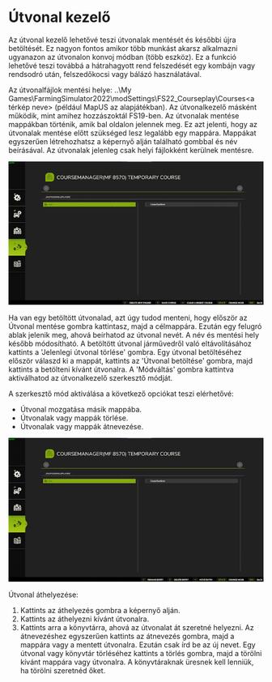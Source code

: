 # Útvonal kezelő


Az útvonal kezelő lehetővé teszi útvonalak mentését és későbbi újra betöltését.
Ez nagyon fontos amikor több munkást akarsz alkalmazni ugyanazon az útvonalon konvoj módban (több eszköz).
Ez a funkció lehetővé teszi továbbá a hátrahagyott rend felszedését egy kombájn vagy rendsodró után, felszedőkocsi vagy bálázó használatával.

Az útvonalfájlok mentési helye: ..\My Games\FarmingSimulator2022\modSettings\FS22_Courseplay\Courses\<a térkép neve> (például MapUS az alapjátékban).
Az útvonalkezelő másként működik, mint amihez hozzászoktál FS19-ben.
Az útvonalak mentése mappákban történik, amik bal oldalon jelennek meg. Ez azt jelenti, hogy az útvonalak mentése előtt szükséged lesz legalább egy mappára. 
Mappákat egyszerűen létrehozhatsz a képernyő alján található gombbal és név beírásával.
Az útvonalak jelenleg csak helyi fájlokként kerülnek mentésre.


![Image](https://raw.githubusercontent.com/Jan2903/CourseplayHelp/refs/heads/main/translation_data/managerbasehelp_0_0_765_430.png)


Ha van egy betöltött útvonalad, azt úgy tudod menteni, hogy először az Útvonal mentése gombra kattintasz, majd a célmappára. Ezután egy felugró ablak jelenik meg, ahová beírhatod az útvonal nevét.
A név és mentési hely később módosítható.
A betöltött útvonal járművedről való eltávolításához kattints a 'Jelenlegi útvonal törlése' gombra.
Egy útvonal betöltéséhez először válaszd ki a mappát, kattints az 'Útvonal betöltése' gombra, majd kattints a betölteni kívánt útvonalra.
A 'Módváltás' gombra kattintva aktiválhatod az útvonalkezelő szerkesztő módját.



A szerkesztő mód aktiválása a következő opciókat teszi elérhetővé:
- Útvonal mozgatása másik mappába.
- Útvonalak vagy mappák törlése.
- Útvonalak vagy mappák átnevezése.


![Image](https://raw.githubusercontent.com/Jan2903/CourseplayHelp/refs/heads/main/translation_data/manageredithelp_0_0_765_430.png)


Útvonal áthelyezése: 
  1) Kattints az áthelyezés gombra a képernyő alján.
  2) Kattints az áthelyezni kívánt útvonalra.
  3) Kattints arra a könyvtárra, ahová az útvonalat át szeretné helyezni.
Az átnevezéshez egyszerűen kattints az átnevezés gombra, majd a mappára vagy a mentett útvonalra. Ezután csak írd be az új nevet.
Egy útvonal vagy könyvtár törléséhez kattints a törlés gombra, majd a törölni kívánt mappára vagy útvonalra.
A könyvtáraknak üresnek kell lenniük, ha törölni szeretnéd őket.


